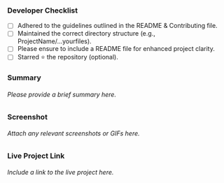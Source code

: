 ### Developer Checklist
- [ ] Adhered to the guidelines outlined in the README & Contributing file.
- [ ] Maintained the correct directory structure (e.g., ProjectName/...yourfiles).
- [ ] Please ensure to include a README file for enhanced project clarity.
- [ ] Starred ⭐ the repository (optional).

### Summary
###### _Please provide a brief summary here._

### Screenshot
###### _Attach any relevant screenshots or GIFs here._

### Live Project Link
###### _Include a link to the live project here._
